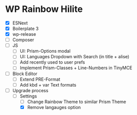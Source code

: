 WP Rainbow Hilite
=================
 - [x] ESNext
 - [x] Boilerplate 3
 - [x] wp-release
 - [ ] Composer
 - [ ] JS
   - [ ] UI: Prism-Options modal
   - [ ] UI: Languages Dropdown with Search (in title + alise)
   - [ ] Add recently used to user prefs
   - [ ] Implement Prism-Classes + Line-Numbers in TinyMCE
 - [ ] Block Editor
   - [ ] Extend PRE-Format
   - [ ] Add kbd + var Text formats
 - [ ] Upgrade process 
   - [ ] Settings
     - [ ] Change Rainbow Theme to similar Prism Theme
     - [x] Remove langauges option
